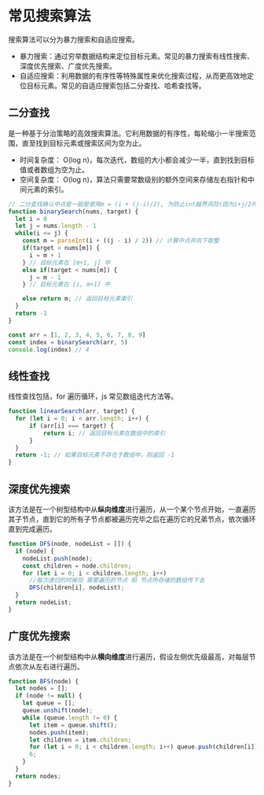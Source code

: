 # 常见搜索算法

搜索算法可以分为暴力搜索和自适应搜索。

- 暴力搜索：通过穷举数据结构来定位目标元素。常见的暴力搜索有线性搜索、深度优先搜索、广度优先搜索。
- 自适应搜索：利用数据的有序性等特殊属性来优化搜索过程，从而更高效地定位目标元素。常见的自适应搜索包括二分查找、哈希查找等。

## 二分查找

​		是一种基于分治策略的高效搜索算法。它利用数据的有序性，每轮缩小一半搜索范围，直至找到目标元素或搜索区间为空为止。

- 时间复杂度： O(log n)，每次迭代，数组的大小都会减少一半，直到找到目标值或者数组为空为止。
- 空间复杂度： O(log n)，算法只需要常数级别的额外空间来存储左右指针和中间元素的索引。

```js
// 二分查找确认中点是一般是使用m = (i + (j-i)/2), 为防止int越界风险(因为i+j/2时i+j可能会触发越界异常)
function binarySearch(nums, target) {
  let i = 0
  let j = nums.length - 1
  while(i <= j) {
    const m = parseInt(i + ((j - i) / 2)) // 计算中点并向下取整
    if(target > nums[m]) {
      i = m + 1
    } // 目标元素在 [m+1, j] 中
    else if(target < nums[m]) {
      j = m - 1
    } // 目标元素在 [i, m+1] 中

    else return m; // 返回目标元素索引
  }
  return -1
}

const arr = [1, 2, 3, 4, 5, 6, 7, 8, 9]
const index = binarySearch(arr, 5)
console.log(index) // 4
```



## 线性查找

线性查找包括，for 遍历循环，js 常见数组迭代方法等。

```js
function linearSearch(arr, target) {
  for (let i = 0; i < arr.length; i++) {
      if (arr[i] === target) {
          return i; // 返回目标元素在数组中的索引
      }
  }
  return -1; // 如果目标元素不存在于数组中，则返回 -1
}
```



## 深度优先搜索

该方法是在一个树型结构中从**纵向维度**进行遍历，从一个某个节点开始，一直遍历其子节点，直到它的所有子节点都被遍历完毕之后在遍历它的兄弟节点，依次循环直到完成遍历。

```js
function DFS(node, nodeList = []) {
  if (node) {
    nodeList.push(node);
    const children = node.children;
    for (let i = 0; i < children.length; i++)
      //每次递归的时候将 需要遍历的节点 和 节点所存储的数组传下去
      DFS(children[i], nodeList);
  }
  return nodeList;
}
```



## 广度优先搜索

该方法是在一个树型结构中从**横向维度**进行遍历，假设左侧优先级最高，对每层节点依次从左右进行遍历。

```js
function BFS(node) {
  let nodes = [];
  if (node != null) {
    let queue = [];
    queue.unshift(node);
    while (queue.length != 0) {
      let item = queue.shift();
      nodes.push(item);
      let children = item.children;
      for (let i = 0; i < children.length; i++) queue.push(children[i]);
      6;
    }
  }
  return nodes;
}
```
